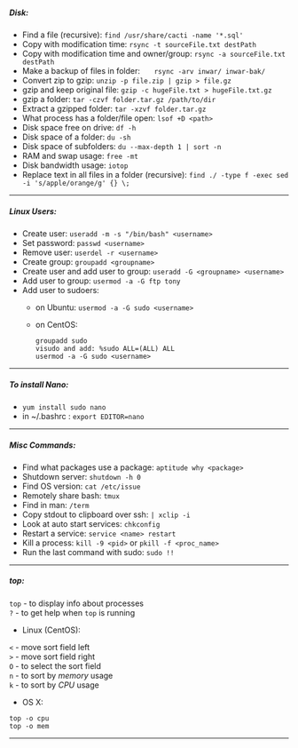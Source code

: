 ##### Disk:

- Find a file (recursive): `find /usr/share/cacti -name '*.sql'`
- Copy with modification time: `rsync -t sourceFile.txt destPath`
- Copy with modification time and owner/group: `rsync -a sourceFile.txt destPath`
- Make a backup of files in folder: `	rsync -arv inwar/ inwar-bak/`
- Convert zip to gzip: `unzip -p file.zip | gzip > file.gz`
- gzip and keep original file: `gzip -c hugeFile.txt > hugeFile.txt.gz`
- gzip a folder: `tar -czvf folder.tar.gz /path/to/dir`
- Extract a gzipped folder: `tar -xzvf folder.tar.gz`
- What process has a folder/file open: `lsof +D <path>`
- Disk space free on drive: `df -h`
- Disk space of a folder: `du -sh`
- Disk space of subfolders: `du --max-depth 1 | sort -n`
- RAM and swap usage: `free -mt`
- Disk bandwidth usage: `iotop`
- Replace text in all files in a folder (recursive): 
	`find ./ -type f -exec sed -i 's/apple/orange/g' {} \;`
	

---

##### Linux Users:

- Create user: `useradd -m -s "/bin/bash" <username>`
- Set password: `passwd <username>`
- Remove user: `userdel -r <username>`
- Create group:	`groupadd <groupname>`
- Create user and add user to group: `useradd -G <groupname> <username>`
- Add user to group: `usermod -a -G ftp tony`
- Add user to sudoers:
	- on Ubuntu:
		`usermod -a -G sudo <username>`
	- on CentOS:
	
		```
		groupadd sudo
		visudo and add: %sudo ALL=(ALL) ALL
		usermod -a -G sudo <username>
		```
---

##### To install Nano:

- `yum install sudo nano`	
- in ~/.bashrc : `export EDITOR=nano`

---

##### Misc Commands:

- Find what packages use a package: `aptitude why <package>`
- Shutdown server: `shutdown -h 0`
- Find OS version: `cat /etc/issue`
- Remotely share bash: `tmux`
- Find in man: `/term`
- Copy stdout to clipboard over ssh: `| xclip -i`
- Look at auto start services: `chkconfig`
- Restart a service: `service <name> restart`
- Kill a process: `kill -9 <pid>` or `pkill -f <proc_name>`
- Run the last command with sudo: `sudo !!`
					
---

##### top:

`top` - to display info about processes  
`?`  - to get help when `top` is running  

- Linux (CentOS): 

`<` - move sort field left  
`>` - move sort field right  
`O` - to select the sort field  
`n` - to sort by _memory_ usage  
`k` - to sort by _CPU_ usage  

- OS X:

```
top -o cpu
top -o mem
```

---


